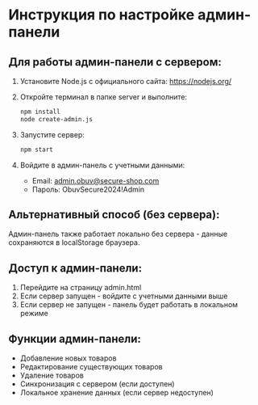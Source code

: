 # Инструкция по настройке админ-панели

## Для работы админ-панели с сервером:

1. Установите Node.js с официального сайта: https://nodejs.org/

2. Откройте терминал в папке server и выполните:
   ```bash
   npm install
   node create-admin.js
   ```

3. Запустите сервер:
   ```bash
   npm start
   ```

4. Войдите в админ-панель с учетными данными:
   - Email: admin.obuv@secure-shop.com
   - Пароль: ObuvSecure2024!Admin

## Альтернативный способ (без сервера):

Админ-панель также работает локально без сервера - данные сохраняются в localStorage браузера.

## Доступ к админ-панели:

1. Перейдите на страницу admin.html
2. Если сервер запущен - войдите с учетными данными выше
3. Если сервер не запущен - панель будет работать в локальном режиме

## Функции админ-панели:

- Добавление новых товаров
- Редактирование существующих товаров  
- Удаление товаров
- Синхронизация с сервером (если доступен)
- Локальное хранение данных (если сервер недоступен)
